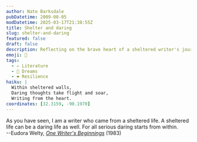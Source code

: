```yaml
---
author: Nate Barksdale
pubDatetime: 2009-08-05
modDatetime: 2025-03-17T21:38:55Z
title: Shelter and daring
slug: shelter-and-daring
featured: false
draft: false
description: Reflecting on the brave heart of a sheltered writer's journey.
emoji: 🦋
tags:
  - ✍️ Literature
  - 🌄 Dreams
  - ❤️ Resilience
haiku: |
  Within sheltered walls,  
  Daring thoughts take flight and soar,  
  Writing from the heart.
coordinates: [32.3159, -90.1970]
---
```


As you have seen, I am a writer who came from a sheltered life. A sheltered life can be a daring life as well. For all serious daring starts from within.  
--Eudora Welty, [_One Writer's Beginnings_](https://www.google.com/search?q=%22_One%20Writer%27s%20Beginnings_%22%20amazon.com) (1983)
